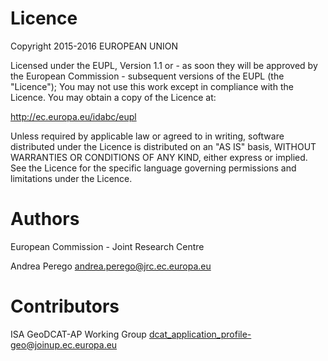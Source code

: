 # Licence

Copyright 2015-2016 EUROPEAN UNION
  
Licensed under the EUPL, Version 1.1 or - as soon they will be approved by the European Commission - subsequent versions of the EUPL (the "Licence"); You may not use this work except in compliance with the Licence. You may obtain a copy of the Licence at:
 
http://ec.europa.eu/idabc/eupl
 
Unless required by applicable law or agreed to in writing, software distributed under the Licence is distributed on an "AS IS" basis, WITHOUT WARRANTIES OR CONDITIONS OF ANY KIND, either express or implied. See the Licence for the specific language governing permissions and limitations under the Licence.
 
# Authors

European Commission - Joint Research Centre

Andrea Perego <andrea.perego@jrc.ec.europa.eu>

# Contributors

ISA GeoDCAT-AP Working Group <dcat_application_profile-geo@joinup.ec.europa.eu>
